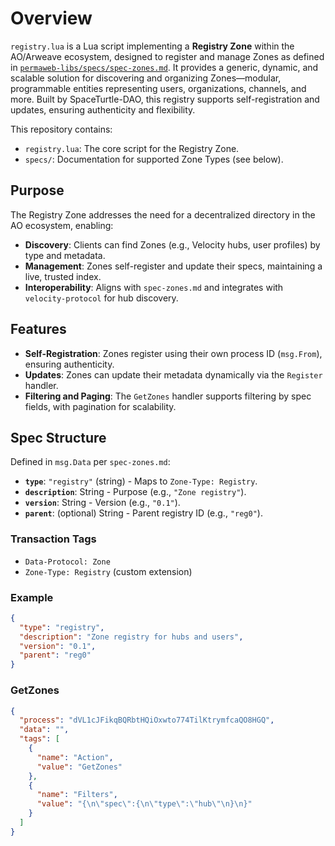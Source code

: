 # Overview

`registry.lua` is a Lua script implementing a **Registry Zone** within the AO/Arweave ecosystem, designed to register and manage Zones as defined in [`permaweb-libs/specs/spec-zones.md`](https://github.com/permaweb/permaweb-libs/blob/main/specs/spec-zones.md). It provides a generic, dynamic, and scalable solution for discovering and organizing Zones—modular, programmable entities representing users, organizations, channels, and more. Built by SpaceTurtle-DAO, this registry supports self-registration and updates, ensuring authenticity and flexibility.

This repository contains:
- `registry.lua`: The core script for the Registry Zone.
- `specs/`: Documentation for supported Zone Types (see below).

## Purpose

The Registry Zone addresses the need for a decentralized directory in the AO ecosystem, enabling:
- **Discovery**: Clients can find Zones (e.g., Velocity hubs, user profiles) by type and metadata.
- **Management**: Zones self-register and update their specs, maintaining a live, trusted index.
- **Interoperability**: Aligns with `spec-zones.md` and integrates with `velocity-protocol` for hub discovery.

## Features

- **Self-Registration**: Zones register using their own process ID (`msg.From`), ensuring authenticity.
- **Updates**: Zones can update their metadata dynamically via the `Register` handler.
- **Filtering and Paging**: The `GetZones` handler supports filtering by spec fields, with pagination for scalability.

## Spec Structure
Defined in `msg.Data` per `spec-zones.md`:
- **`type`**: `"registry"` (string) - Maps to `Zone-Type: Registry`.
- **`description`**: String - Purpose (e.g., `"Zone registry"`).
- **`version`**: String - Version (e.g., `"0.1"`).
- **`parent`**: (optional) String - Parent registry ID (e.g., `"reg0"`).

### Transaction Tags
- `Data-Protocol: Zone`
- `Zone-Type: Registry` (custom extension)

### Example
```json
{
  "type": "registry",
  "description": "Zone registry for hubs and users",
  "version": "0.1",
  "parent": "reg0"
}
```

### GetZones
```json
{
  "process": "dVL1cJFikqBQRbtHQiOxwto774TilKtrymfcaQO8HGQ",
  "data": "",
  "tags": [
    {
      "name": "Action",
      "value": "GetZones"
    },
    {
      "name": "Filters",
      "value": "{\n\"spec\":{\n\"type\":\"hub\"\n}\n}"
    }
  ]
}
```